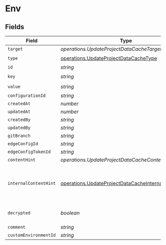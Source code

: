 # Env


## Fields

| Field                                                                                                                        | Type                                                                                                                         | Required                                                                                                                     | Description                                                                                                                  |
| ---------------------------------------------------------------------------------------------------------------------------- | ---------------------------------------------------------------------------------------------------------------------------- | ---------------------------------------------------------------------------------------------------------------------------- | ---------------------------------------------------------------------------------------------------------------------------- |
| `target`                                                                                                                     | *operations.UpdateProjectDataCacheTarget*                                                                                    | :heavy_minus_sign:                                                                                                           | N/A                                                                                                                          |
| `type`                                                                                                                       | [operations.UpdateProjectDataCacheType](../../models/operations/updateprojectdatacachetype.md)                               | :heavy_check_mark:                                                                                                           | N/A                                                                                                                          |
| `id`                                                                                                                         | *string*                                                                                                                     | :heavy_minus_sign:                                                                                                           | N/A                                                                                                                          |
| `key`                                                                                                                        | *string*                                                                                                                     | :heavy_check_mark:                                                                                                           | N/A                                                                                                                          |
| `value`                                                                                                                      | *string*                                                                                                                     | :heavy_check_mark:                                                                                                           | N/A                                                                                                                          |
| `configurationId`                                                                                                            | *string*                                                                                                                     | :heavy_minus_sign:                                                                                                           | N/A                                                                                                                          |
| `createdAt`                                                                                                                  | *number*                                                                                                                     | :heavy_minus_sign:                                                                                                           | N/A                                                                                                                          |
| `updatedAt`                                                                                                                  | *number*                                                                                                                     | :heavy_minus_sign:                                                                                                           | N/A                                                                                                                          |
| `createdBy`                                                                                                                  | *string*                                                                                                                     | :heavy_minus_sign:                                                                                                           | N/A                                                                                                                          |
| `updatedBy`                                                                                                                  | *string*                                                                                                                     | :heavy_minus_sign:                                                                                                           | N/A                                                                                                                          |
| `gitBranch`                                                                                                                  | *string*                                                                                                                     | :heavy_minus_sign:                                                                                                           | N/A                                                                                                                          |
| `edgeConfigId`                                                                                                               | *string*                                                                                                                     | :heavy_minus_sign:                                                                                                           | N/A                                                                                                                          |
| `edgeConfigTokenId`                                                                                                          | *string*                                                                                                                     | :heavy_minus_sign:                                                                                                           | N/A                                                                                                                          |
| `contentHint`                                                                                                                | *operations.UpdateProjectDataCacheContentHint*                                                                               | :heavy_minus_sign:                                                                                                           | N/A                                                                                                                          |
| `internalContentHint`                                                                                                        | [operations.UpdateProjectDataCacheInternalContentHint](../../models/operations/updateprojectdatacacheinternalcontenthint.md) | :heavy_minus_sign:                                                                                                           | Similar to `contentHints`, but should not be exposed to the user.                                                            |
| `decrypted`                                                                                                                  | *boolean*                                                                                                                    | :heavy_minus_sign:                                                                                                           | Whether `value` is decrypted.                                                                                                |
| `comment`                                                                                                                    | *string*                                                                                                                     | :heavy_minus_sign:                                                                                                           | N/A                                                                                                                          |
| `customEnvironmentId`                                                                                                        | *string*                                                                                                                     | :heavy_minus_sign:                                                                                                           | N/A                                                                                                                          |